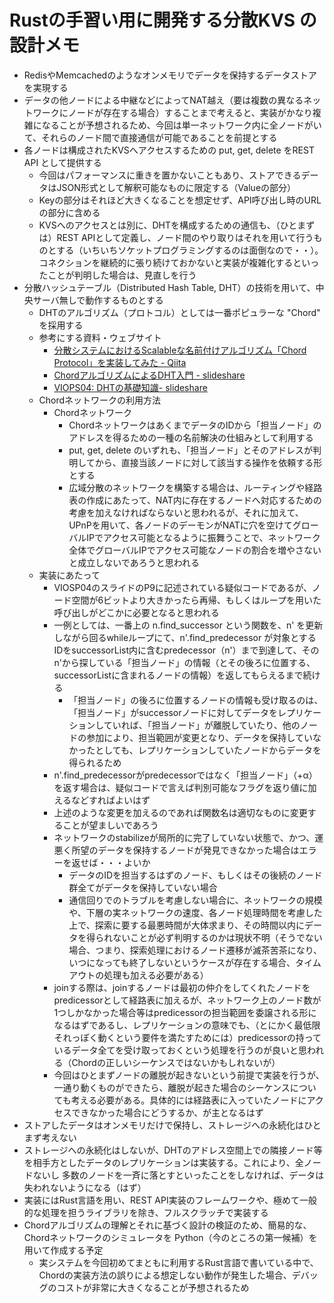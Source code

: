 # Rustの手習い用に開発する分散KVS の設計メモ

- RedisやMemcachedのようなオンメモリでデータを保持するデータストアを実現する
- データの他ノードによる中継などによってNAT越え（要は複数の異なるネットワークにノードが存在する場合）することまで考えると、実装がかなり複雑になることが予想されるため、今回は単一ネットワーク内に全ノードがいて、それらのノード間で直接通信が可能であることを前提とする
- 各ノードは構成されたKVSへアクセスするための put, get, delete をREST API として提供する
  - 今回はパフォーマンスに重きを置かないこともあり、ストアできるデータはJSON形式として解釈可能なものに限定する（Valueの部分）
  - Keyの部分はそれほど大きくなることを想定せず、API呼び出し時のURLの部分に含める
  - KVSへのアクセスとは別に、DHTを構成するための通信も、（ひとまずは）REST APIとして定義し、ノード間のやり取りはそれを用いて行うものとする（いちいちソケットプログラミングするのは面倒なので・・）。コネクションを継続的に張り続けておかないと実装が複雑化するといったことが判明した場合は、見直しを行う
- 分散ハッシュテーブル（Distributed Hash Table, DHT）の技術を用いて、中央サーバ無しで動作するものとする
  - DHTのアルゴリズム（プロトコル）としては一番ポピュラーな "Chord" を採用する
  - 参考にする資料・ウェブサイト
    - [分散システムにおけるScalableな名前付けアルゴリズム「Chord Protocol」を実装してみた - Qiita](https://qiita.com/taisho6339/items/7f849b65e2deab6759a1)
    - [ChordアルゴリズムによるDHT入門 - slideshare](https://www.slideshare.net/did2/chorddht)
    - [VIOPS04: DHTの基礎知識- slideshare](https://www.slideshare.net/viopsjp/dht20091211)
  - Chordネットワークの利用方法
    - Chordネットワーク
      - ChordネットワークはあくまでデータのIDから「担当ノード」のアドレスを得るための一種の名前解決の仕組みとして利用する
      - put, get, delete のいずれも、「担当ノード」とそのアドレスが判明してから、直接当該ノードに対して該当する操作を依頼する形とする
      - 広域分散のネットワークを構築する場合は、ルーティングや経路表の作成にあたって、NAT内に存在するノードへ対応するための考慮を加えなければならないと思われるが、それに加えて、UPnPを用いて、各ノードのデーモンがNATに穴を空けてグローバルIPでアクセス可能となるように振舞うことで、ネットワーク全体でグローバルIPでアクセス可能なノードの割合を増やさないと成立しないであろうと思われる
  - 実装にあたって
    - VIOSP04のスライドのP9に記述されている疑似コードであるが、ノード空間が6ビットより大きかったら再帰、もしくはループを用いた呼び出しがどこかに必要となると思われる
    - 一例としては、一番上の n.find_successor という関数を、n' を更新しながら回るwhileループにて、n'.find_predecessor が対象とするIDをsuccessorList内に含むpredecessor（n'）まで到達して、そのn'から探している「担当ノード」の情報（とその後ろに位置する、successorListに含まれるノードの情報）を返してもらえるまで続ける
      - 「担当ノード」の後ろに位置するノードの情報も受け取るのは、「担当ノード」がsuccessorノードに対してデータをレプリケーションしていれば、「担当ノード」が離脱していたり、他のノードの参加により、担当範囲が変更となり、データを保持していなかったとしても、レプリケーションしていたノードからデータを得られるため
    - n'.find_predecessorがpredecessorではなく「担当ノード」（+α）を返す場合は、疑似コードで言えば判別可能なフラグを返り値に加えるなどすればよいはず
    - 上述のような変更を加えるのであれば関数名は適切なものに変更することが望ましいであろう
    - ネットワークのstabilizeが局所的に完了していない状態で、かつ、運悪く所望のデータを保持するノードが発見できなかった場合はエラーを返せば・・・よいか
      - データのIDを担当するはずのノード、もしくはその後続のノード群全てがデータを保持していない場合
      - 通信回りでのトラブルを考慮しない場合に、ネットワークの規模や、下層の実ネットワークの速度、各ノード処理時間を考慮した上で、探索に要する最悪時間が大体求まり、その時間以内にデータを得られないことが必ず判明するのかは現状不明（そうでない場合、つまり、探索処理におけるノード遷移が滅茶苦茶になり、いつになっても終了しないというケースが存在する場合、タイムアウトの処理も加える必要がある）
    - joinする際は、joinするノードは最初の仲介をしてくれたノードをpredicessorとして経路表に加えるが、ネットワーク上のノード数が1つしかなかった場合等はpredicessorの担当範囲を委譲される形になるはずであるし、レプリケーションの意味でも、（とにかく最低限それっぽく動くという要件を満たすためには）predicessorの持っているデータ全てを受け取っておくという処理を行うのが良いと思われる（Chordの正しいシーケンスではないかもしれないが）
    - 今回はひとまずノードの離脱が起きないという前提で実装を行うが、一通り動くものができたら、離脱が起きた場合のシーケンスについても考える必要がある。具体的には経路表に入っていたノードにアクセスできなかった場合にどうするか、が主となるはず
- ストアしたデータはオンメモリだけで保持し、ストレージへの永続化はひとまず考えない
- ストレージへの永続化はしないが、DHTのアドレス空間上での隣接ノード等を相手方としたデータのレプリケーションは実装する。これにより、全ノードないし
多数のノードを一斉に落とすといったことをしなければ、データは失われないようになる（はず）
- 実装にはRust言語を用い、REST API実装のフレームワークや、極めて一般的な処理を担うライブラリを除き、フルスクラッチで実装する
- Chordアルゴリズムの理解とそれに基づく設計の検証のため、簡易的な、Chordネットワークのシミュレータを Python（今のところの第一候補）を用いて作成する予定
  - 実システムを今回初めてまともに利用するRust言語で書いている中で、Chordの実装方法の誤りによる想定しない動作が発生した場合、デバッグのコストが非常に大きくなることが予想されるため
